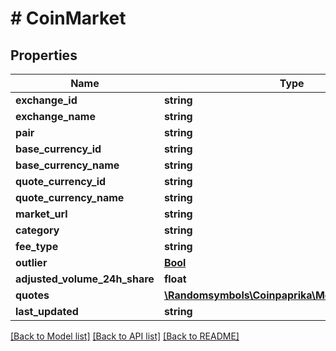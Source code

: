 # # CoinMarket

## Properties

Name | Type | Description | Notes
------------ | ------------- | ------------- | -------------
**exchange_id** | **string** |  | [optional]
**exchange_name** | **string** |  | [optional]
**pair** | **string** |  | [optional]
**base_currency_id** | **string** |  | [optional]
**base_currency_name** | **string** |  | [optional]
**quote_currency_id** | **string** |  | [optional]
**quote_currency_name** | **string** |  | [optional]
**market_url** | **string** |  | [optional]
**category** | **string** |  | [optional]
**fee_type** | **string** |  | [optional]
**outlier** | [**Bool**](Bool.md) |  | [optional]
**adjusted_volume_24h_share** | **float** |  | [optional]
**quotes** | [**\Randomsymbols\Coinpaprika\Model\MarketQuotes**](MarketQuotes.md) |  | [optional]
**last_updated** | **string** |  | [optional]

[[Back to Model list]](../../README.md#models) [[Back to API list]](../../README.md#endpoints) [[Back to README]](../../README.md)
